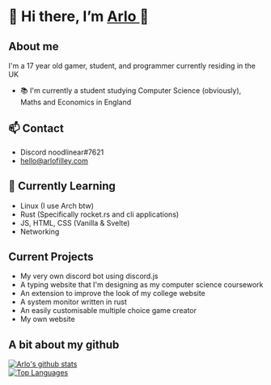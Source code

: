 # 👋 Hi there, I’m <a href='https://www.arlofilley.com/servers'> Arlo </a> 👋
## About me
I'm a 17 year old gamer, student, and programmer currently residing in the UK
<!-- In Future put a link to the website here -->
- 📚 I'm currently a student studying Computer Science (obviously), Maths and Economics in England

## 📫 Contact
- Discord noodlinear#7621
- hello@arlofilley.com

## 🌱 Currently Learning
- Linux (I use Arch btw)
- Rust (Specifically rocket.rs and cli applications)
- JS, HTML, CSS (Vanilla & Svelte)
- Networking

## Current Projects
- My very own discord bot using discord.js
- A typing website that I'm designing as my computer science coursework
- An extension to improve the look of my college website
- A system monitor written in rust
- An easily customisable multiple choice game creator
- My own website

## A bit about my github
[![Arlo's github stats](https://github-readme-stats.vercel.app/api?username=ArloFilley)](https://github.com/ArloFilley)<br>
[![Top Languages](https://github-readme-stats.vercel.app/api/top-langs/?username=ArloFilley&layout=compact)](https://github.com/ArloFilley)<br>
<!---

ArloFilley/ArloFilley is a ✨ special ✨ repository because its `README.md` (this file) appears on your GitHub profile.
You can click the Preview link to take a look at your changes.

<img align="center" src="https://user-images.githubusercontent.com/104267514/165076399-1d347132-e735-4237-acce-00ee8fc3e35e.png" alt="my Banner">
--->

